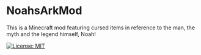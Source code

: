 # NoahsArkMod
This is a Minecraft mod featuring cursed items in reference to the man, the myth and the legend himself, Noah!

[![License: MIT](https://img.shields.io/badge/License-MIT-yellow.svg)](https://opensource.org/licenses/MIT)

